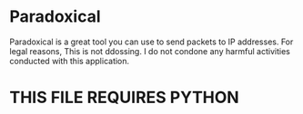 # Paradoxical
Paradoxical is a great tool you can use to send packets to IP addresses. For legal reasons, This is not ddossing. I do not condone any harmful activities conducted with this application.

# THIS FILE REQUIRES PYTHON
